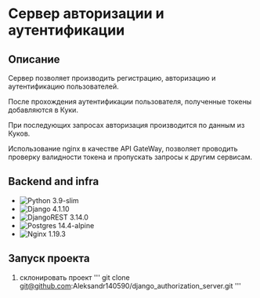 # Сервер авторизации и аутентификации

## Описание

Сервер позволяет производить регистрацию, авторизацию и аутентификацию пользователей.

После прохождения аутентификации пользователя, полученные токены добавляются в Куки.

При последующих запросах авторизация производится по данным из Куков.

Использование nginx в качестве API GateWay, позволяет проводить проверку валидности токена и пропускать запросы к другим сервисам.

## **Backend and infra**

- ![Python](https://img.shields.io/badge/python-3670A0?style=for-the-badge&logo=python&logoColor=ffdd54) 3.9-slim
- ![Django](https://img.shields.io/badge/django-%23092E20.svg?style=for-the-badge&logo=django&logoColor=white) 4.1.10
- ![DjangoREST](https://img.shields.io/badge/DJANGO-REST-ff1709?style=for-the-badge&logo=django&logoColor=white&color=ff1709&labelColor=gray) 3.14.0
- ![Postgres](https://img.shields.io/badge/postgres-%23316192.svg?style=for-the-badge&logo=postgresql&logoColor=white) 14.4-alpine
- ![Nginx](https://img.shields.io/badge/nginx-%23009639.svg?style=for-the-badge&logo=nginx&logoColor=white) 1.19.3

## Запуск проекта

1. склонировать проект
'''
 git clone git@github.com:Aleksandr140590/django_authorization_server.git
'''

